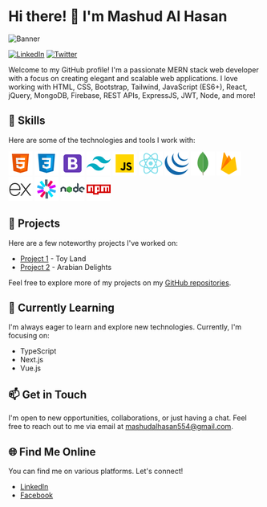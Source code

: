 # Hi there! 👋 I'm Mashud Al Hasan

![Banner](https://lottiefiles.com/132992-hello-world)

[![LinkedIn](https://img.shields.io/badge/-LinkedIn-blue?style=flat-square&logo=linkedin&logoColor=white)](https://www.linkedin.com/in/mashudalhasan)
[![Twitter](https://img.shields.io/badge/-Facebook-blue?style=flat-square&logo=facebook&logoColor=white)](https://www.facebook.com/journeywithhasan)

Welcome to my GitHub profile! I'm a passionate MERN stack web developer with a focus on creating elegant and scalable web applications. I love working with HTML, CSS, Bootstrap, Tailwind, JavaScript (ES6+), React, jQuery, MongoDB, Firebase, REST APIs, ExpressJS, JWT, Node, and more!

## 🚀 Skills

Here are some of the technologies and tools I work with:

![HTML5](./assets/html-48.png) ![CSS3](./assets/css-48.png) ![Bootstrap](./assets/bootstrap-48.png) ![Tailwind CSS](./assets/tailwind-css-48.png) ![JavaScript](./assets/js-48.png) ![React](./assets/react-native-48.png) ![jQuery](./assets/jquery-48.png) ![MongoDB](./assets/mongodb-48.png) ![Firebase](./assets/firebase-48.png) ![ExpressJS](./assets/express-js-48.png) ![JWT](./assets/jwt-48.png) ![Node.js](./assets/nodejs-48.png) ![npm](./assets/npm-48.png)

## 💼 Projects

Here are a few noteworthy projects I've worked on:

- [Project 1](https://github.com/mashudalhasan/toy-land-client) - Toy Land
- [Project 2](https://github.com/mashudalhasan/arabian-delights-client) - Arabian Delights

Feel free to explore more of my projects on my [GitHub repositories](https://github.com/mashudalhasan).

## 🌱 Currently Learning

I'm always eager to learn and explore new technologies. Currently, I'm focusing on:

- TypeScript
- Next.js
- Vue.js

## 📫 Get in Touch

I'm open to new opportunities, collaborations, or just having a chat. Feel free to reach out to me via email at [mashudalhasan554@gmail.com](mailto:mashudalhasan554@gmail.com).

## 🌐 Find Me Online

You can find me on various platforms. Let's connect!

- [LinkedIn](https://www.linkedin.com/in/mashudalhasan)
- [Facebook](https://www.facebook.com/journeywithhasan)
